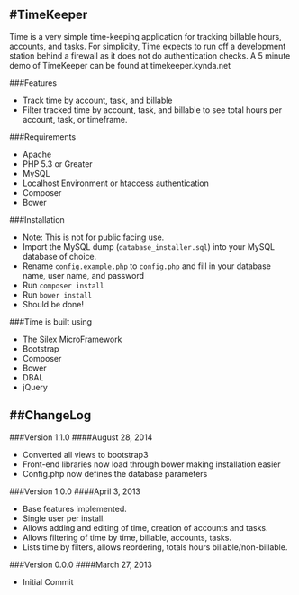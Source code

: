 #TimeKeeper
----------------------------------------
Time is a very simple time-keeping application for tracking billable hours, accounts, and tasks. For simplicity, Time expects to run off a development station behind a firewall as it does not do authentication checks. A 5 minute demo of TimeKeeper can be found at timekeeper.kynda.net

###Features
- Track time by account, task, and billable
- Filter tracked time by account, task, and billable to see total hours per account, task, or timeframe.

###Requirements
- Apache
- PHP 5.3 or Greater
- MySQL
- Localhost Environment or htaccess authentication
- Composer
- Bower

###Installation
- Note: This is not for public facing use.
- Import the MySQL dump (`database_installer.sql`) into your MySQL database of
  choice.
- Rename `config.example.php` to `config.php` and fill in your database name,
  user name, and password
- Run `composer install`
- Run `bower install`
- Should be done!

###Time is built using
- The Silex MicroFramework
- Bootstrap
- Composer
- Bower
- DBAL
- jQuery

##ChangeLog
----------------------------------------

###Version 1.1.0
####August 28, 2014
- Converted all views to bootstrap3
- Front-end libraries now load through bower making installation easier
- Config.php now defines the database parameters

###Version 1.0.0
####April 3, 2013
- Base features implemented.
- Single user per install.
- Allows adding and editing of time, creation of accounts and tasks.
- Allows filtering of time by time, billable, accounts, tasks.
- Lists time by filters, allows reordering, totals hours billable/non-billable.

###Version 0.0.0
####March 27, 2013
- Initial Commit
